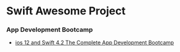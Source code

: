 # Swift Awesome Project 

### App Development Bootcamp 

- [ios 12 and Swift 4.2 The Complete App Development Bootcamp](/root/swift/swiftPrj/Bootcamp/README.md)
